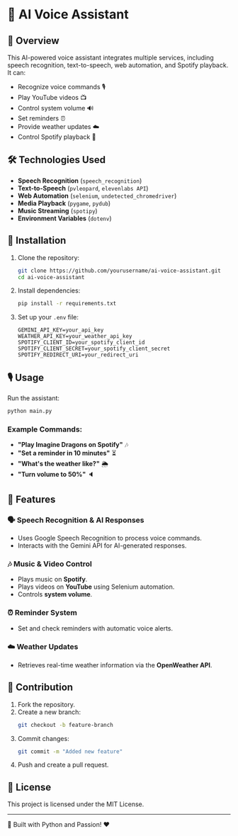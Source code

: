 # 🤖 AI Voice Assistant

## 🚀 Overview
This AI-powered voice assistant integrates multiple services, including speech recognition, text-to-speech, web automation, and Spotify playback. It can:
- Recognize voice commands 🎙️
- Play YouTube videos 📺
- Control system volume 🔊
- Set reminders ⏰
- Provide weather updates ☁️
- Control Spotify playback 🎵

## 🛠️ Technologies Used
- **Speech Recognition** (`speech_recognition`)
- **Text-to-Speech** (`pvleopard`, `elevenlabs API`)
- **Web Automation** (`selenium`, `undetected_chromedriver`)
- **Media Playback** (`pygame`, `pydub`)
- **Music Streaming** (`spotipy`)
- **Environment Variables** (`dotenv`)

## 🔧 Installation
1. Clone the repository:
   ```bash
   git clone https://github.com/yourusername/ai-voice-assistant.git
   cd ai-voice-assistant
   ```
2. Install dependencies:
   ```bash
   pip install -r requirements.txt
   ```
3. Set up your `.env` file:
   ```plaintext
   GEMINI_API_KEY=your_api_key
   WEATHER_API_KEY=your_weather_api_key
   SPOTIFY_CLIENT_ID=your_spotify_client_id
   SPOTIFY_CLIENT_SECRET=your_spotify_client_secret
   SPOTIFY_REDIRECT_URI=your_redirect_uri
   ```

## 🎙️ Usage
Run the assistant:
```bash
python main.py
```

### Example Commands:
- **"Play Imagine Dragons on Spotify"** 🎶
- **"Set a reminder in 10 minutes"** ⏳
- **"What's the weather like?"** 🌦️
- **"Turn volume to 50%"** 🔈

## 📝 Features
### 🗣️ Speech Recognition & AI Responses
- Uses Google Speech Recognition to process voice commands.
- Interacts with the Gemini API for AI-generated responses.

### 🎶 Music & Video Control
- Plays music on **Spotify**.
- Plays videos on **YouTube** using Selenium automation.
- Controls **system volume**.

### ⏰ Reminder System
- Set and check reminders with automatic voice alerts.

### ☁️ Weather Updates
- Retrieves real-time weather information via the **OpenWeather API**.

## 🤝 Contribution
1. Fork the repository.
2. Create a new branch:
   ```bash
   git checkout -b feature-branch
   ```
3. Commit changes:
   ```bash
   git commit -m "Added new feature"
   ```
4. Push and create a pull request.

## 📜 License
This project is licensed under the MIT License.

---
🚀 Built with Python and Passion! ❤️
